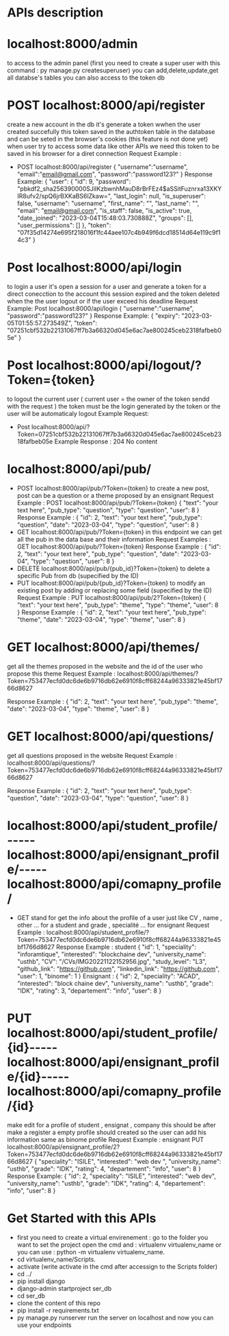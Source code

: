 # APIs description 
# localhost:8000/admin
to access to the admin panel (first you need to create a super user with this command : py manage.py createsuperuser) you can add,delete,update,get all databse's tables
you can also access to the token db 

# POST localhost:8000/api/register
create a new account in the db it's generate a token wwhen the user created succefully this token saved in the authtoken table in the database and can be seted in the browser's
cookies (this feature is not done yet) when user try to access some data like other APIs we need this token to be saved in his browser for a diret connection 
Request Example : 
* POST localhost:8000/api/register
{
    "username":"username",
    "email":"email@gmail.com",
    "password":"password123?"
}
Response Example: 
{
    "user": {
        "id": 9,
        "password": "pbkdf2_sha256$390000$SJiIKzbwnhMauD8rBrFEz4$aSSitFuznrxa13XKYIR8ufv2/spQ6jrBXKaBS6lZkaw=",
        "last_login": null,
        "is_superuser": false,
        "username": "username",
        "first_name": "",
        "last_name": "",
        "email": "email@gmail.com",
        "is_staff": false,
        "is_active": true,
        "date_joined": "2023-03-04T15:48:03.730888Z",
        "groups": [],
        "user_permissions": []
    },
    "token": "07f35d14274e695f218016f1fc44aee107c4b949f6dcd18514d64e119c9f14c3"
}

# Post localhost:8000/api/login
to login a user it's open a session for a user and generate a token for a direct conecction to the account this session expired and the token deleted when the the user logout or
if the user exceed his deadline 
Request Example:
Post localhost:8000/api/login
{
    "username":"username",
    "password":"password123?"
}
Response Example:
{
    "expiry": "2023-03-05T01:55:57.273549Z",
    "token": "07251cbf532b22131067ff7b3a66320d045e6ac7ae800245ceb2318fafbeb05e"
}

# Post localhost:8000/api/logout/?Token={token}
to logout the current user ( current user = the owner of the token sendd with the request ) the token must be the login generated by the token or the user will be automaticaly
logout
Example Request: 
* Post localhost:8000/api/?Token=07251cbf532b22131067ff7b3a66320d045e6ac7ae800245ceb2318fafbeb05e
Example Response : 
204 No content 

# localhost:8000/api/pub/
* POST localhost:8000/api/pub/?Token={token}
to create a new post, post can be a question or a theme proposed by an ensignant
Request Example : 
POST localhost:8000/api/pub/?Token={token}
{
        "text": "your text here",
        "pub_type": "question",
        "type": "question",
        "user": 8
}
Response Example : 
{
    "id": 2,
    "text": "your text here",
    "pub_type": "question",
    "date": "2023-03-04",
    "type": "question",
    "user": 8
}
* GET localhost:8000/api/pub/?Token={token}
in this endpoint we can get all the pub in the data base and their information 
Request Examples : 
GET localhost:8000/api/pub/?Token={token}
Response Example : 
{
        "id": 2,
        "text": "your text here",
        "pub_type": "question",
        "date": "2023-03-04",
        "type": "question",
        "user": 8
}
* DELETE localhost:8000/api/pub/{pub_id}?Token={token}
to delete a specific Pub from db (supecified by the ID) 
* PUT localhost:8000/api/pub/{pub_id}?Token={token}
to modify an existing post by adding or replacing some field (supecified by the ID) 
Request Example : 
PUT localhost:8000/api/pub/2?Token={token}
{
        "text": "your text here",
        "pub_type": "theme",
        "type": "theme",
        "user": 8
}
Response Example :
{
    "id": 2,
    "text": "your text here",
    "pub_type": "theme",
    "date": "2023-03-04",
    "type": "theme",
    "user": 8
}

# GET localhost:8000/api/themes/
get all the themes proposed in the website and the id of the user who propose this theme 
Request Example : 
localhost:8000/api/themes/?Token=753477ecfd0dc6de6b9716db62e6910f8cff68244a96333821e45bf1766d8627

Response Example : 
{
        "id": 2,
        "text": "your text here",
        "pub_type": "theme",
        "date": "2023-03-04",
        "type": "theme",
        "user": 8
 }
 
 # GET localhost:8000/api/questions/
 get all questions proposed in the website
 Request Example : 
localhost:8000/api/questions/?Token=753477ecfd0dc6de6b9716db62e6910f8cff68244a96333821e45bf1766d8627

Response Example : 
{
        "id": 2,
        "text": "your text here",
        "pub_type": "question",
        "date": "2023-03-04",
        "type": "question",
        "user": 8
 }
 
 # localhost:8000/api/student_profile/-----localhost:8000/api/ensignant_profile/-----localhost:8000/api/comapny_profile/
 
 * GET 
   stand for get the info about the profile of a user just like CV , name , other ... for a student and grade , specialité ... for ensignant 
   Request Example : 
   localhost:8000/api/student_profile/?Token=753477ecfd0dc6de6b9716db62e6910f8cff68244a96333821e45bf1766d8627
   Response Example : student 
   {
        "id": 1,
        "speciality": "inforamtique",
        "interested": "blockchaine dev",
        "university_name": "usthb",
        "CV": "/CVs/IMG20221122152956.jpg",
        "study_level": "L3",
        "github_link": "https://github.com",
        "linkedin_link": "https://github.com",
        "user": 1,
        "binome": 1
    }
    Ensignant :
    {
        "id": 2,
        "speciality": "ACAD",
        "interested": "block chaine dev",
        "university_name": "usthb",
        "grade": "IDK",
        "rating": 3,
        "departement": "info",
        "user": 8
    }
# PUT localhost:8000/api/student_profile/{id}-----localhost:8000/api/ensignant_profile/{id}-----localhost:8000/api/comapny_profile/{id}
make edit for a profile of student , ensignat , company this should be after make a register a empty profile should created so the user can add his information 
same as binome  profile 
Request Example : ensignant
PUT localhost:8000/api/ensignant_profile/2?Token=753477ecfd0dc6de6b9716db62e6910f8cff68244a96333821e45bf1766d8627
{
        "speciality": "ISILE",
        "interested": "web dev ",
        "university_name": "usthb",
        "grade": "IDK",
        "rating": 4,
        "departement": "info",
        "user": 8
    }
 Response Example: 
 {
    "id": 2,
    "speciality": "ISILE",
    "interested": "web dev",
    "university_name": "usthb",
    "grade": "IDK",
    "rating": 4,
    "departement": "info",
    "user": 8
}

# Get Started with this APIs 
* first you need to create a virtual envirenement : go to the folder you want to set the project open the cmd and : 
virtualenv virtualenv_name or you can use : python -m virtualenv virtualenv_name.
* cd virtualenv_name/Scripts.
* activate (write activate in the cmd after accessign to the Scripts folder)
* cd ../
* pip install django  
* django-admin startproject ser_db
* cd ser_db
* clone the content of this repo 
* pip install -r requirements.txt
* py manage.py runserver 
run the server on localhost and now you can use your endpoints
